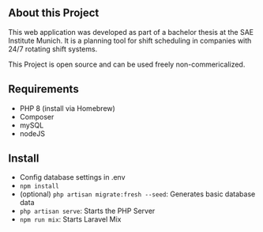 ## About this Project

This web application was developed as part of a bachelor thesis at the SAE Institute Munich. It is a planning tool for shift scheduling in companies with 24/7 rotating shift systems.

This Project is open source and can be used freely non-commericalized.

## Requirements

- PHP 8 (install via Homebrew)
- Composer
- mySQL
- nodeJS

## Install

- Config database settings in .env
- `npm install`
- (optional) `php artisan migrate:fresh --seed`: Generates basic database data
- `php artisan serve`: Starts the PHP Server
- `npm run mix`: Starts Laravel Mix
